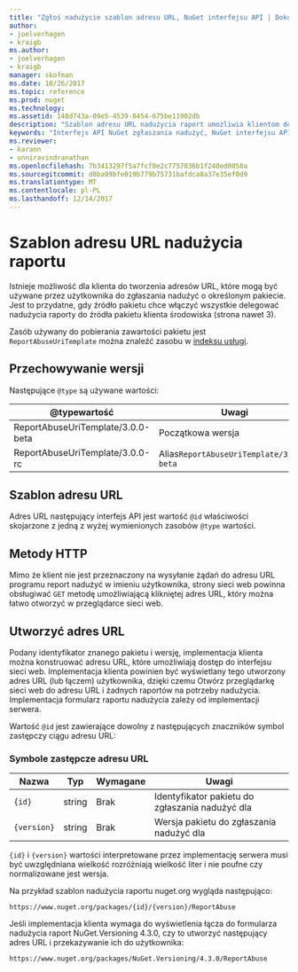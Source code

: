 ```yaml
---
title: "Zgłoś nadużycie szablon adresu URL, NuGet interfejsu API | Dokumentacja firmy Microsoft"
author:
- joelverhagen
- kraigb
ms.author:
- joelverhagen
- kraigb
manager: skofman
ms.date: 10/26/2017
ms.topic: reference
ms.prod: nuget
ms.technology: 
ms.assetid: 148d743a-09e5-4539-8454-675be11902db
description: "Szablon adresu URL nadużycia raport umożliwia klientom do wyświetlenia łącza nadużycia raportu w jego interfejsie użytkownika."
keywords: "Interfejs API NuGet zgłaszania nadużyć, NuGet interfejsu API plików zgodne, szablon adres URL raportu NuGet.org"
ms.reviewer:
- karann
- unniravindranathan
ms.openlocfilehash: 7b3413297f5a7fcf0e2c7757036b1f240ed0058a
ms.sourcegitcommit: d0ba99bfe019b779b75731bafdca8a37e35ef0d9
ms.translationtype: MT
ms.contentlocale: pl-PL
ms.lasthandoff: 12/14/2017
---
```

# <a name="report-abuse-url-template"></a>Szablon adresu URL nadużycia raportu

Istnieje możliwość dla klienta do tworzenia adresów URL, które mogą być używane przez użytkownika do zgłaszania nadużyć o określonym pakiecie. Jest to przydatne, gdy źródło pakietu chce włączyć wszystkie delegować nadużycia raporty do źródła pakietu klienta środowiska (strona nawet 3).

Zasób używany do pobierania zawartości pakietu jest `ReportAbuseUriTemplate` można znaleźć zasobu w [indeksu usługi](service-index.md).

## <a name="versioning"></a>Przechowywanie wersji

Następujące `@type` są używane wartości:

@typewartość                       | Uwagi
--------------------------------- | -----
ReportAbuseUriTemplate/3.0.0-beta | Początkowa wersja
ReportAbuseUriTemplate/3.0.0-rc   | Alias`ReportAbuseUriTemplate/3.0.0-beta`

## <a name="url-template"></a>Szablon adresu URL

Adres URL następujący interfejs API jest wartość `@id` właściwości skojarzone z jedną z wyżej wymienionych zasobów `@type` wartości.

## <a name="http-methods"></a>Metody HTTP

Mimo że klient nie jest przeznaczony na wysyłanie żądań do adresu URL programu report nadużyć w imieniu użytkownika, strony sieci web powinna obsługiwać `GET` metodę umożliwiającą klikniętej adres URL, który można łatwo otworzyć w przeglądarce sieci web.

## <a name="construct-the-url"></a>Utworzyć adres URL

Podany identyfikator znanego pakietu i wersję, implementacja klienta można konstruować adresu URL, które umożliwiają dostęp do interfejsu sieci web. Implementacja klienta powinien być wyświetlany tego utworzony adres URL (lub łączem) użytkownika, dzięki czemu Otwórz przeglądarkę sieci web do adresu URL i żadnych raportów na potrzeby nadużycia. Implementacja formularz raportu nadużycia zależy od implementacji serwera.

Wartość `@id` jest zawierające dowolny z następujących znaczników symbol zastępczy ciągu adresu URL:

### <a name="url-placeholders"></a>Symbole zastępcze adresu URL

Nazwa        | Typ    | Wymagane | Uwagi
----------- | ------- | -------- | -----
`{id}`      | string  | Brak       | Identyfikator pakietu do zgłaszania nadużyć dla
`{version}` | string  | Brak       | Wersja pakietu do zgłaszania nadużyć dla

`{id}` i `{version}` wartości interpretowane przez implementację serwera musi być uwzględniana wielkość rozróżniają wielkość liter i nie poufne czy normalizowane jest wersja.

Na przykład szablon nadużycia raportu nuget.org wygląda następująco:

```
https://www.nuget.org/packages/{id}/{version}/ReportAbuse
```

Jeśli implementacja klienta wymaga do wyświetlenia łącza do formularza nadużycia raport NuGet.Versioning 4.3.0, czy to utworzyć następujący adres URL i przekazywanie ich do użytkownika:

```
https://www.nuget.org/packages/NuGet.Versioning/4.3.0/ReportAbuse
```